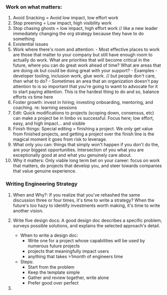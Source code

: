 ### Work on what matters:
1. Avoid Snacking = Avoid low impact, low effort work
2. Stop preening = Low impact, high visibility work
3. Stop chasing ghosts = low impact, high effort work // like a  new leader immediately changing the org strategy because they have to do something
4. Existential issues
5. Work where there's room and  attention:
       - Most effective places to work are those that matter to your company but still have enough room to actually do work. What are priorities that will become critical in the future, where you can do great work ahead of time? What are areas that are doing ok but could be doing great with your support?
       - Examples - developer tooling, inclusion work, glue work. // but people don't care, then what to do?
       - Sometimes an area that an organization doesn't pay attention to is so important that you're going to wamt to advocate for it to start paying attention. This is the hardest thing to do and so, balance efforts vs time here
7. Foster growth: invest in hiring; investing onboarding, mentoring, and coaching. re: learning sessions
8. Edit: Quick modifications to projects (scoping down, consensus, etc) can make a project be in limbo vs successful. Focus here; low effort, easy, and high impact... and visible
9. Finish things: Special editing = finishing a project. We only get value from finished projects, and getting a project over the finish line is the magical moment it goes from risk to leverage.
10. What only you can: things that simply won't happen if you don't do the, are your biggest opportunities. Intersection of you what you are exceptionally good at and what you genuinely care about.
11. Why it matters: Only viable long term bet on your career: focus on work that matters, do projects that develop you, and steer towards companies that value genuine experience.


### Writing Engineering Strategy
1. When and Why?: If you realize that you've rehashed the same discussion three or four times, it's time to write a strategy? When the future's too hazy to identify investments worth making, it's time to write another vision. 
2. Write five design docs: A good design doc describes a specific problem, surveys possible solutions, and explains the selected approach's detail.
   - When to write a design doc:
       - Write one for a project whose capabilities will be used by numerous future projects
       - projects that meaningfully impact users
       - anything that takes >1month of engineers time
   - Steps:
       - Start from the problem
       - Keep the template simple
       - Gather and review together, write alone
       - Prefer good over perfect
           
4. 
